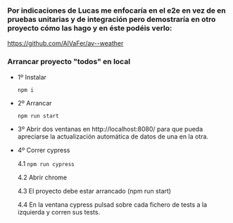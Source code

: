 ### Por indicaciones de Lucas me enfocaría en el e2e en vez de en pruebas unitarias y de integración pero demostraría en otro proyecto cómo las hago y en éste podéis verlo: 

https://github.com/AlVaFer/av--weather

### Arrancar proyecto "todos" en local

* 1º Instalar

   `npm i`

* 2º Arrancar

   `npm run start`

* 3º Abrir dos ventanas en http://localhost:8080/ para que pueda apreciarse la actualización automática de datos de una en la otra.

* 4º Correr cypress

   4.1 `npm run cypress`

   4.2 Abrir chrome

   4.3 El proyecto debe estar arrancado (npm run start)

   4.4 En la ventana cypress pulsad sobre cada fichero de tests a la izquierda y corren sus tests.
